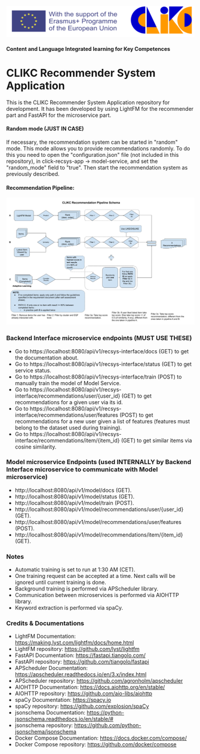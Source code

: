 ![](docs/images/clikc_eu_logos.png?raw=true)
#### Content and Language Integrated learning for Key Competences

# CLIKC Recommender System Application
This is the CLIKC Recommender System Application repository for development.
It has been developed by using LightFM for the recommender part and FastAPI
for the microservice part.

#### Random mode (JUST IN CASE)
If necessary, the recommendation system can be started in "random" mode. This mode allows you to provide recommendations randomly.
To do this you need to open the "configuration.json" file (not included in this repository), in click-recsys-app -> model-service, and set the "random_mode" field to "true". Then start the recommendation system as previously described.

#### Recommendation Pipeline:
![](docs/images/pipeline.png?raw=true)

### Backend Interface microservice endpoints (MUST USE THESE)
- Go to https://localhost:8080/api/v1/recsys-interface/docs (GET) to get the documentation about.
- Go to https://localhost:8080/api/v1/recsys-interface/status (GET) to get service status.
- Go to https://localhost:8080/api/v1/recsys-interface/train (POST) to manually train the model of Model Service.
- Go to https://localhost:8080/api/v1/recsys-interface/recommendations/user/{user_id} (GET) to get recommendations for a given user via its id.
- Go to https://localhost:8080/api/v1/recsys-interface/recommendations/user/features (POST) to get recommendations for a new user given a list of features (features must belong to the dataset used during training).
- Go to https://localhost:8080/api/v1/recsys-interface/recommendations/item/{item_id} (GET) to get similar items via cosine similarity.

### Model microservice Endpoints (used INTERNALLY by Backend Interface microservice to communicate with Model microservice)
- http://localhost:8080/api/v1/model/docs (GET).
- http://localhost:8080/api/v1/model/status (GET).
- http://localhost:8080/api/v1/model/train (POST).
- http://localhost:8080/api/v1/model/recommendations/user/{user_id} (GET).
- http://localhost:8080/api/v1/model/recommendations/user/features (POST).
- http://localhost:8080/api/v1/model/recommendations/item/{item_id} (GET).

### Notes
- Automatic training is set to run at 1:30 AM (CET).
- One training request can be accepted at a time. Next calls will be ignored until current training is done.
- Background training is performed via APScheduler library.
- Communication between microservices is performed via AIOHTTP library.
- Keyword extraction is performed via spaCy.

### Credits & Documentations
- LightFM Documentation: https://making.lyst.com/lightfm/docs/home.html
- LightFM repository: https://github.com/lyst/lightfm
- FastAPI Documentation: https://fastapi.tiangolo.com/
- FastAPI repository: https://github.com/tiangolo/fastapi
- APScheduler Documentation: https://apscheduler.readthedocs.io/en/3.x/index.html
- APScheduler repository: https://github.com/agronholm/apscheduler
- AIOHTTP Documentation: https://docs.aiohttp.org/en/stable/
- AIOHTTP repository: https://github.com/aio-libs/aiohttp
- spaCy Documentation: https://spacy.io
- spaCy repository: https://github.com/explosion/spaCy
- jsonschema Documentation: https://python-jsonschema.readthedocs.io/en/stable/#
- jsonschema repository: https://github.com/python-jsonschema/jsonschema
- Docker Compose Documentation: https://docs.docker.com/compose/
- Docker Compose repository: https://github.com/docker/compose


